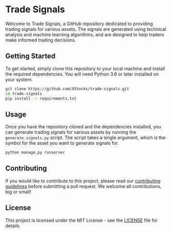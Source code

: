 # Trade Signals

Welcome to Trade Signals, a GitHub repository dedicated to providing trading signals for various assets. The signals are generated using technical analysis and machine learning algorithms, and are designed to help traders make informed trading decisions.

## Getting Started

To get started, simply clone this repository to your local machine and install the required dependencies. You will need Python 3.6 or later installed on your system.

```bash
git clone https://github.com/XStocks/trade-signals.git
cd trade-signals
pip install -r requirements.txt
```

## Usage

Once you have the repository cloned and the dependencies installed, you can generate trading signals for various assets by running the `generate_signals.py` script. The script takes a single argument, which is the symbol for the asset you want to generate signals for.

```bash
python manage.py runserver
```

## Contributing

If you would like to contribute to this project, please read our [contributing guidelines](CONTRIBUTING.md) before submitting a pull request. We welcome all contributions, big or small!

## License

This project is licensed under the MIT License - see the [LICENSE](LICENSE) file for details.
